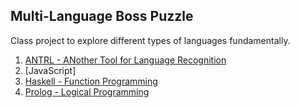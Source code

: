 Multi-Language Boss Puzzle
-----------------------------
Class project to explore different types of languages fundamentally. 

1. [ANTRL - ANother Tool for Language Recognition](https://www.antlr.org)
2. [JavaScript]
3. [Haskell - Function Programming](https://www.haskell.org)
4. [Prolog - Logical Programming](https://www.swi-prolog.org)
